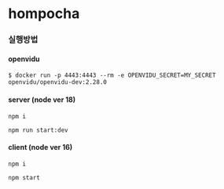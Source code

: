 # hompocha

### 실행방법
#### openvidu
```$ docker run -p 4443:4443 --rm -e OPENVIDU_SECRET=MY_SECRET openvidu/openvidu-dev:2.28.0```

#### server (node ver 18)
```npm i```

```npm run start:dev```

#### client (node ver 16)
```npm i```

```npm start```



